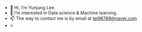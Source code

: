 - 👋 Hi, I’m Yunjung Lee. 
- 👀 I’m interested in Data science & Machine learning.
- 📫 The way to contact me is by email at tel96789@naver.com
- :fire:
<!---
YunJungLee-stat/YunJungLee-stat is a ✨ special ✨ repository because its `README.md` (this file) appears on your GitHub profile.
You can click the Preview link to take a look at your changes.
--->
